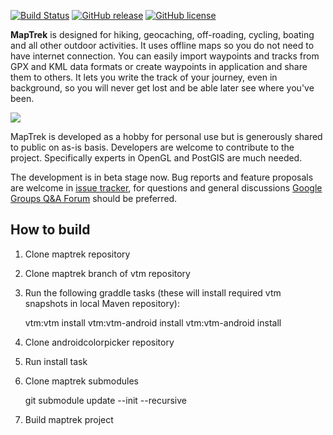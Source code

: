 [![Build Status](https://travis-ci.org/andreynovikov/maptrek.svg?branch=master)](https://travis-ci.org/andreynovikov/maptrek)
[![GitHub release](https://img.shields.io/github/release/andreynovikov/maptrek.svg)](https://github.com/andreynovikov/maptrek/releases/latest)
[![GitHub license](https://img.shields.io/badge/license-GPLv3-blue.svg)](LICENSE)

__MapTrek__ is designed for hiking, geocaching, off-roading, cycling, boating and all other outdoor activities. It uses offline maps so you do not need to have internet connection. You can easily import waypoints and tracks from GPX and KML data formats or create waypoints in application and share them to others. It lets you write the track of your journey, even in background, so you will never get lost and be able later see where you've been.

![](http://maptrek.mobi/images/screenshot02.png)

MapTrek is developed as a hobby for personal use but is generously shared to public on as-is basis. Developers are welcome to contribute to the project. Specifically experts in OpenGL and PostGIS are much needed.

The development is in beta stage now. Bug reports and feature proposals are welcome in [issue tracker](https://github.com/andreynovikov/maptrek/issues), for questions and general discussions [Google Groups Q&A Forum](https://groups.google.com/forum/#!forum/maptrek) should be preferred.

## How to build

1. Clone maptrek repository
2. Clone maptrek branch of vtm repository
3. Run the following graddle tasks (these will install required vtm snapshots in local Maven repository):

    vtm:vtm install
    vtm:vtm-android install
    vtm:vtm-android install

4. Clone androidcolorpicker repository
5. Run install task
6. Clone maptrek submodules

    git submodule update --init --recursive

7. Build maptrek project

